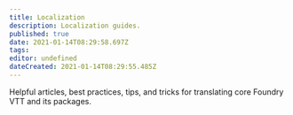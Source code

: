 ```yaml
---
title: Localization
description: Localization guides.
published: true
date: 2021-01-14T08:29:58.697Z
tags: 
editor: undefined
dateCreated: 2021-01-14T08:29:55.485Z
---
```


Helpful articles, best practices, tips, and tricks for translating core Foundry VTT and its packages.